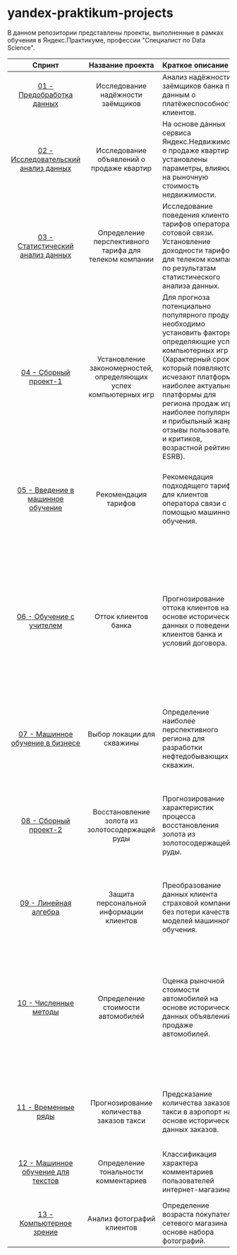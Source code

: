 # yandex-praktikum-projects
В данном репозитории представлены проекты, выполненные в рамках обучения в Яндекс.Практикуме, профессии "Специалист по Data Science".

| Спринт | Название проекта | Краткое описание | Инструменты |
| :-------------------: | :--------------------: |:---------------------------|:---------------------------|
|[01 - Предобработка данных](https://github.com/gangspil/yandex-praktikum-projects/tree/master/01-credit_scoring)| Исследование надёжности заёмщиков | Анализ надёжности заёмщиков банка по данным о платёжеспособности клиентов.|Pandas, pymystem3|
|[02 - Исследовательский анализ данных](https://github.com/gangspil/yandex-praktikum-projects/tree/master/02-realty_sale)|Исследование объявлений о продаже квартир| На основе данных сервиса Яндекс.Недвижимость о продаже квартир установлены параметры, влияющие на рыночную стоимость недвижимости.|Pandas, matplotlib, seaborn|
|[03 - Статистический анализ данных](https://github.com/gangspil/yandex-praktikum-projects/tree/master/03-mobile_tariff_analysis)|Определение перспективного тарифа для телеком компании|Исследование поведения клиентов и тарифов оператора сотовой связи. Установление доходности тарифов для телеком компании по результатам статистического анализа данных.|Pandas, matplotlib, seaborn, Scipy, NumPy, math|
|[04 - Сборный проект-1](https://github.com/gangspil/yandex-praktikum-projects/tree/master/04-computer_games_success)|Установление закономерностей, определяющих успех компьютерных игр|Для прогноза потенциально популярного продукта необходимо установить факторы, определяющие успех компьютерных игр (Характерный срок, за который появляются и исчезают платформы; наиболее актуальные платформы для региона продаж игр; наиболее популярный и прибыльный жанр, отзывы пользователей и критиков, возрастной рейтинг ESRB).|Pandas, matplotlib, seaborn, SciPy, NumPy|
|[05 - Введение в машинное обучение](https://github.com/gangspil/yandex-praktikum-projects/tree/master/05-tariff_recomendation)|Рекомендация тарифов|Рекомендация подходящего тарифа для клиентов оператора связи с помощью машинного обучения.|Pandas, scikit-learn, машинное обучение (DecisionTreeClassifier, RandomForestClassifier, LogisticRegression), проверка адекватности модели (DummyClassifier).|
|[06 - Обучение с учителем](https://github.com/gangspil/yandex-praktikum-projects/tree/master/06-customer_churn)|Отток клиентов банка|Прогнозирование оттока клиентов на основе исторических данных о поведении клиентов банка и условий договора.|Pandas, scikit-learn, NumPy, matplotlib, машинное обучение (DecisionTreeClassifier, RandomForestClassifier, LogisticRegression), проверка адекватности модели (DummyClassifier), устранение дисбаланса классов (upsampling, downsampling), преобразование категориальных признаков (One-Hot Encoding, Ordinal Encoding), масштабирование признаков.|
|[07 - Машинное обучение в бизнесе](https://github.com/gangspil/yandex-praktikum-projects/tree/master/07-oil_well_location)|Выбор локации для скважины|Определение наиболее перспективного региона для разработки нефтедобывающих скважин.|Pandas, scikit-learn, matplotlib, seaborn, NumPy, машинное обучение (LinearRegression), масштабирование признаков, Bootstrap.|
|[08 - Сборный проект-2](https://github.com/gangspil/yandex-praktikum-projects/tree/master/08-gold_recovery)|Восстановление золота из золотосодержащей руды|Прогнозирование характеристик процесса восстановления золота из золотосодержащей руды.|Pandas, scikit-learn, matplotlib, seaborn, NumPy, машинное обучение (LinearRegression, DecisionTreeRegressor, RandomForestRegressor), масштабирование признаков, кросс-валидация, проверка модели на адекватность (DummyRegressor).|
|[09 - Линейная алгебра](https://github.com/gangspil/yandex-praktikum-projects/tree/master/09-data_protection)|Защита персональной информации клиентов|Преобразование данных клиента страховой компании без потери качества моделей машинного обучения.|Pandas, scikit-learn, NumPy, машинное обучение (LinearRegression).|
|[10 - Численные методы](https://github.com/gangspil/yandex-praktikum-projects/tree/master/10-car_price_calculation)|Определение стоимости автомобилей|Оценка рыночной стоимости автомобилей на основе исторических данных объявлений о продаже автомобилей.|Pandas, scikit-learn, matplotlib, seaborn, NumPy, машинное обучение (LinearRegression, DecisionTreeRegressor, RandomForestRegressor), градиентный бустинг (LightGBM), преобразование категориальных признаков(One-Hot Encoding, Ordinal Encoding), масштабирование признаков.|
|[11 - Временные ряды](https://github.com/gangspil/yandex-praktikum-projects/tree/master/11-taxi_orders_forecast)|Прогнозирование количества заказов такси|Предсказание количества заказов такси в аэропорт на основе исторических данных заказов.|Pandas, scikit-learn, matplotlib, statsmodels, NumPy, машинное обучение (LinearRegression), градиентный бустинг (LightGBM).|
|[12 - Машинное обучение для текстов](https://github.com/gangspil/yandex-praktikum-projects/tree/master/12-comments_toxicity)|Определение тональности комментариев|Классификация характера комментариев пользователей интернет-магазина.|Pandas, scikit-learn, NLTK, re, предобработка и векторизация текста, машинное обучение (DecisionTreeClassifier, LogisticRegression).|
|[13 - Компьютерное зрение](https://github.com/gangspil/yandex-praktikum-projects/tree/master/13-customers_age_vision)|Анализ фотографий клиентов|Определение возраста покупателей сетевого магазина на основе набора фотографий.|Pandas, NumPy, matplotlib, seaborn, аугментация, Keras, ResNet50.|
